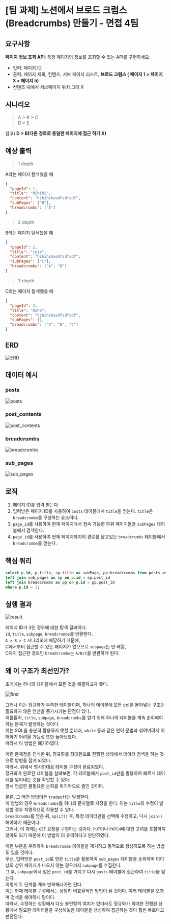 # [팀 과제] 노션에서 브로드 크럼스(Breadcrumbs) 만들기 - 면접 4팀

## 요구사항

**페이지 정보 조회 API**: 특정 페이지의 정보를 조회할 수 있는 API를 구현하세요.

- 입력: 페이지 ID
- 출력: 페이지 제목, 컨텐츠, 서브 페이지 리스트, **브로드 크럼스 ( 페이지 1 > 페이지 3 > 페이지 5)**
- 컨텐츠 내에서 서브페이지 위치 고려 X

## 시나리오

> A > B > C  
> D > E

참고) **D > B(다른 경로로 동일한 페이지에 접근 허가 X)**

## 예상 출력

> 1 depth

A라는 페이지 탐색했을 때

```json
{
  "pageId": 1,
  "title": "hihihi",
  "content": "hihihihasdfsdfsdf",
  "subPages": ["B"],
  "breadcrumbs": ["A"]
}
```

> 2 depth

B라는 페이지 탐색했을 때

```json
{
  "pageId": 2,
  "title": "jojo",
  "content": "hihihihasdfsdfsdf",
  "subPages": ["C"],
  "breadcrumbs": ["A", "B"]
}
```

> 3 depth

C라는 페이지 탐색했을 때

```json
{
  "pageId": 3,
  "title": "hoho",
  "content": "hihihihasdfsdfsdf",
  "subPages": [],
  "breadcrumbs": ["A", "B", "C"]
}
```

## ERD

![ERD](https://cdn.discordapp.com/attachments/1146612184655351861/1147864861829763134/2023-09-03_9.04.39.png)

## 데이터 예시

### posts

![posts](https://cdn.discordapp.com/attachments/1146612184655351861/1147863570219008121/2023-09-03_8.59.11.png)

### post_contents

![post_contents](https://cdn.discordapp.com/attachments/1146612184655351861/1147863569409507478/2023-09-03_8.59.42.png)

### breadcrumbs

![breadcrumbs](https://cdn.discordapp.com/attachments/1146612184655351861/1147863569648586804/2023-09-03_8.59.32.png)

### sub_pages

![sub_pages](https://cdn.discordapp.com/attachments/1146612184655351861/1147863569912840252/2023-09-03_8.59.20.png)

## 로직

1. 페이지 ID를 입력 받는다.
2. 입력받은 페이지 ID를 사용하여 `posts` 테이블에서 `title`을 얻는다. `title`은 `breadcrumbs`를 구성하는 요소이다.
3. `page_id`를 사용하여 현재 페이지에서 접속 가능한 하위 페이지들을 `subPages` 테이블에서 검색한다.
4. `page_id`를 사용하여 현재 페이지까지의 경로를 담고있는 `breadcrumbs` 테이블에서 `breadcrumbs`를 얻는다.

## 핵심 쿼리

```sql
select p.id, p.title, sp.title as subPage, pp.breadcrumbs from posts as p
left join sub_pages as sp on p.id = sp.post_id
left join breadcrumbs as pp on p.id = pp.post_id
where p.id = 3;
```

## 실행 결과

![result](https://cdn.discordapp.com/attachments/1146612184655351861/1147862696000237599/2023-09-03_8.51.48.png)

페이지 ID가 3인 경우에 대한 탐색 결과이다.  
`id`, `title`, `subpage`, `breadcrumbs`를 반환한다.  
`A > B > C` 시나리오에 해당하기 때문에,  
C에서부터 접근할 수 있는 페이지가 없으므로 `subpage`는 빈 배열,  
C까지 접근한 경로인 `breadcrumbs`는 `A/B/C`를 반환하게 된다.

## 왜 이 구조가 최선인가?

초기에는 하나의 테이블에서 모든 것을 해결하고자 했다.

![first](https://cdn.discordapp.com/attachments/1146612184655351861/1147773446038749317/2023-09-03_3.01.47.png)

그러나 이는 정규화가 부족한 테이블이며, 하나의 테이블에 모든 col을 몰아넣는 구조는 필요하지 않은 연산을 증가시키는 단점이 있다.  
예를들어, `title`, `subpage`, `breadcrumbs`를 얻기 위해 하나의 테이블을 계속 순회해야하는 문제가 발생하는 것이다.  
이는 SQL을 충분히 활용하지 못할 뿐더러, `while` 등과 같은 언어 문법과 섞여버려서 이해하기 어려울 가능성 또한 높아보였다.  
따라서 이 방법은 폐기하였다.

이런 문제점을 인식한 뒤, 정규화를 최대한으로 진행한 상태에서 데이터 검색을 하는 것으로 방향을 잡게 되었다.  
따라서, 위에서 명시한대로 테이블 구성이 완료되었다.  
정규화가 완료된 테이블을 살펴보면, 각 테이블에서 `post_id`만을 활용하여 빠르게 데이터를 얻어내는 것을 확인할 수 있다.  
앞서 언급한 불필요한 순회를 획기적으로 줄인 것이다.

물론, 그 어떤 방법이든 `tradeoff`는 발생한다.  
이 방법의 경우 `breadcrumbs`를 하나의 문자열로 저장을 한다. 이는 `title`의 수정이 발생할 경우 치명적으로 작용할 수 있다.  
`breadcrumbs`를 얻은 뒤, `split()` 후, 특정 데이터만을 선택해 수정하고, 다시 `join()`해야하기 때문이다.  
그러나, 이 과제는 `GET` 요청을 구현하는 것이다. `PUT`이나 `PATCH`에 대한 고려를 포함하지 않아도 되기 때문에 이 방법이 더 유리하다고 판단하였다.

이런 부분을 우려하여 `breadcrumbs` 테이블을 제거하고 동적으로 생성하도록 하는 방법도 있을 것이다.  
우선, 입력받은 `post_id`로 얻은 `title`을 활용하여 `sub_pages` 테이블을 순회하며 더이상의 상위 페이지가 나오지 않는 경우까지 `subpage`를 수집한다.  
그 후, `subpage`에서 얻은 `post_id`를 가지고 다시 `posts` 테이블에 접근하여 `title`을 얻는다.  
이렇게 두 단계를 계속 반복해나가면 된다.  
이는 현재 테이블 구성에서는 상당히 비효율적인 방법이 될 것이다. 여러 테이블을 오가며 검색을 해야하니 말이다.  
따라서, 수정하는 상황에서 다소 불편함의 여지가 있더라도 정규화가 최대한 진행된 상황에서 필요한 데이터들을 구성해놓은 테이블을 생성하여 접근하는 것이 훨씬 빠르다고 판단된다.
